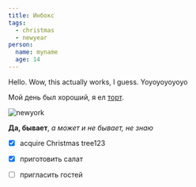 ```yaml
---
title: Инбокс
tags:
  - christmas
  - newyear
person:
  name: myname
  age: 14
---
```


Hello. Wow, this actually works, I guess. Yoyoyoyoyoyo

Мой день был хороший, я ел [торт](http://ya.ru).

![newyork](http://arturpaikin.com/media/2015/09/img_56331443362218901.jpg)

**Да, бывает**, *а может и не бывает, не знаю*

- [x] acquire Christmas tree123
- [x] приготовить салат
- [ ] пригласить гостей

